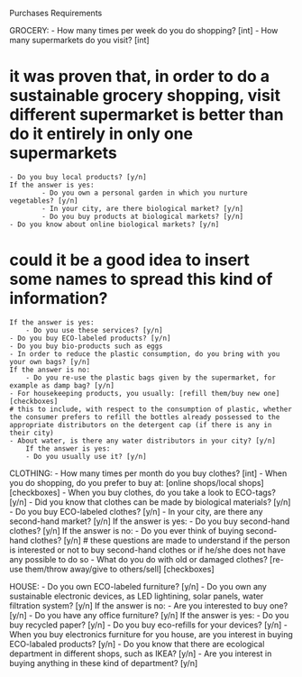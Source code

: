 Purchases Requirements

GROCERY:
	- How many times per week do you do shopping? [int]
	- How many supermarkets do you visit? [int]
# it was proven that, in order to do a sustainable grocery shopping, visit different supermarket is better than do it entirely in only one supermarkets
	- Do you buy local products? [y/n]
	If the answer is yes:
      		- Do you own a personal garden in which you nurture vegetables? [y/n]
      		- In your city, are there biological market? [y/n]
      		- Do you buy products at biological markets? [y/n]
  	- Do you know about online biological markets? [y/n]
# could it be a good idea to insert some names to spread this kind of information?
	If the answer is yes:
		- Do you use these services? [y/n]
	- Do you buy ECO-labeled products? [y/n]
	- Do you buy bio-products such as eggs
	- In order to reduce the plastic consumption, do you bring with you your own bags? [y/n]
	If the answer is no:
		- Do you re-use the plastic bags given by the supermarket, for example as damp bag? [y/n] 
	- For housekeeping products, you usually: [refill them/buy new one] [checkboxes]
	# this to include, with respect to the consumption of plastic, whether the consumer prefers to refill the bottles already possessed to the appropriate distributors on the detergent cap (if there is any in their city)
	- About water, is there any water distributors in your city? [y/n]
		If the answer is yes:
		- Do you usually use it? [y/n]

CLOTHING:
	- How many times per month do you buy clothes? [int]
	- When you do shopping, do you prefer to buy at: [online shops/local shops] [checkboxes]
	- When you buy clothes, do you take a look to ECO-tags? [y/n]
	- Did you know that clothes can be made by biological materials? [y/n]
	- Do you buy ECO-labeled clothes? [y/n]
	- In your city, are there any second-hand market? [y/n]
		If the answer is yes:
			- Do you buy second-hand clothes? [y/n]
			If the answer is no:
				- Do you ever think of buying second-hand clothes? [y/n]
	# these questions are made to understand if the person is interested or not to buy second-hand clothes or if he/she does not have any possible to do so
	- What do you do with old or damaged clothes? [re-use them/throw away/give to others/sell] [checkboxes]

HOUSE:
	- Do you own ECO-labeled furniture? [y/n]
	- Do you own any sustainable electronic devices, as LED lightining, solar panels, water filtration system? [y/n]
		If the answer is no:
		- Are you interested to buy one? [y/n]
	- Do you have any office furniture? [y/n]
	If the answer is yes:
		- Do you buy recycled paper? [y/n]
		- Do you buy eco-refills for your devices? [y/n]
	- When you buy electronics furniture for you house, are you interest in buying ECO-labaled products? [y/n]
	- Do you know that there are ecological department in different shops, such as IKEA? [y/n]
	- Are you interest in buying anything in these kind of department? [y/n]
	
